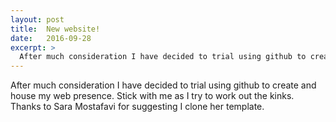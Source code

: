 ```yaml
---
layout: post
title:  New website!
date:   2016-09-28
excerpt: >
  After much consideration I have decided to trial using github to create and house my web presence. Stick with me as I try to work out the kinks. Thanks to [Sara Mostafavi](http://saramostafavi.github.io/) for suggesting I clone her template.
---
```


After much consideration I have decided to trial using github to create and house my web presence. Stick with me as I try to work out the kinks. Thanks to Sara Mostafavi for suggesting I clone her template.

